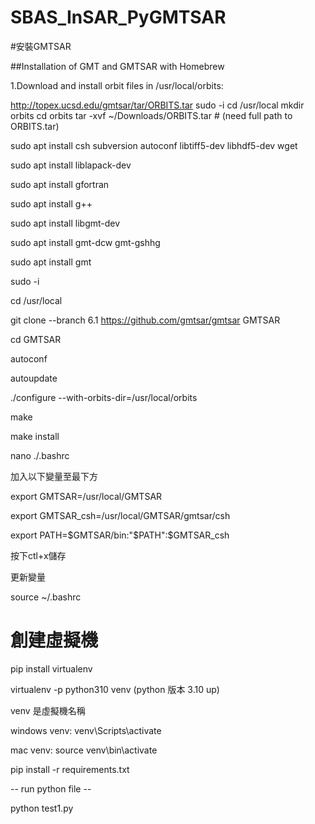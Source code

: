 # SBAS_InSAR_PyGMTSAR

#安裝GMTSAR

##Installation of GMT and GMTSAR with Homebrew

1.Download and install orbit files in /usr/local/orbits:
   
   http://topex.ucsd.edu/gmtsar/tar/ORBITS.tar
   sudo -i
   cd /usr/local
   mkdir orbits
   cd orbits
   tar -xvf ~/Downloads/ORBITS.tar # (need full path to ORBITS.tar)


sudo apt install csh subversion autoconf libtiff5-dev libhdf5-dev wget

sudo apt install liblapack-dev

sudo apt install gfortran

sudo apt install g++

sudo apt install libgmt-dev

sudo apt install gmt-dcw gmt-gshhg

sudo apt install gmt

sudo -i

cd /usr/local

git clone --branch 6.1 https://github.com/gmtsar/gmtsar GMTSAR

cd GMTSAR

autoconf

autoupdate

./configure --with-orbits-dir=/usr/local/orbits

make

make install

nano ./.bashrc

加入以下變量至最下方

export GMTSAR=/usr/local/GMTSAR

export GMTSAR_csh=/usr/local/GMTSAR/gmtsar/csh

export PATH=$GMTSAR/bin:"$PATH":$GMTSAR_csh 

按下ctl+x儲存

更新變量

source ~/.bashrc


# 創建虛擬機

pip install virtualenv

virtualenv -p python310 venv  (python 版本 3.10 up)

venv 是虛擬機名稱

windows venv:
    venv\Scripts\activate
    
mac venv:
    source venv\bin\activate

pip install -r requirements.txt

-- run python file --

python test1.py 
